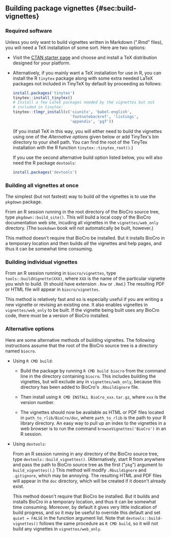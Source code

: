 ## Building package vignettes {#sec:build-vignettes}

### Required software

Unless you only want to build vignettes written in Markdown (".Rmd"
files), you will need a TeX installation of some sort.  Here are two
options:

- Visit the [CTAN starter page](https://ctan.org/starter) and choose
  and install a TeX distribution designed for your platform.

- Alternatively, if you mainly want a TeX installation for use in R,
  you can install the R `tinytex` package along with some extra needed
  LaTeX packages not included in TinyTeX by default by proceeding as
  follows:

  ```r
  install.packages('tinytex')
  tinytex::install_tinytex()
  # Install a few LaTeX packages needed by the vignettes but not
  # included in tinytex:
  tinytex::tlmgr_install(c('siunitx', 'babel-english',
                           'footnotebackref', 'listings',
                           'appendix', 'pgf'))
  ```

  (If you install TeX in this way, you will either need to build the
  vignettes using one of the _Alternative options_ given below or add
  TinyTex's bin directory to your shell path.  You can find the root
  of the TinyTex installation with the R function
  `tinytex::tinytex_root()`.)

  If you use the second alternative build option listed below, you
  will also need the R package `devtools`:
  ```r
  install.packages('devtools')
  ```

### Building all vignettes at once

The simplest (but not fastest) way to build _all_ the vignettes is to
use the `pkgdown` package.

From an R session running in the root directory of the BioCro source
tree, type `pkgdown::build_site()`. This will build a local copy of
the BioCro documentation web site, incuding all vignettes in the
`vignettes/web_only` directory. (The `bookdown` book will not
automatically be built, however.)

This method doesn't require that BioCro be installed. But it installs
BioCro in a temporary location and then builds _all_ the vignettes and
help pages, and thus it can be somewhat time consuming.

### Building individual vignettes

From an R session running in `biocro/vignettes`, type
`tools::buildVignette(XXX)`, where `XXX` is the name of the
particular vignette you wish to build.  (It should have extension
`.Rnw` or `.Rmd`.)  The resulting PDF or HTML file will appear in
`biocro/vignettes`.

This method is relatively fast and so is especially useful if you
are writing a new vignette or revising an existing one. It also enables
vignettes in `vignettes/web_only` to be built. If the vignette being
built uses any BioCro code, there must be a version of BioCro installed.

### Alternative options

Here are some alternative methods of building vignettes. The following
instructions assume that the root of the BioCro source tree is a
directory named `biocro`.

- Using `R CMD build`:

  - Build the package by running `R CMD build biocro` from the command line in
    the directory containing `biocro`. This includes building the vignettes, but
    will exclude any in `vignettes/web_only`, because this directory has been
    added to BioCro's `.Rbuildignore` file.

  - Then install using `R CMD INSTALL BioCro_xxx.tar.gz`, where `xxx` is the
    version number.

  - The vignettes should now be available as HTML or PDF files located
    in `path_to_rlib/BioCro/doc`, where `path_to_rlib` is the path to
    your R library directory.  An easy way to pull up an index to the
    vignettes in a web browser is to run the command
    `browseVignettes('BioCro')` in an R session.

- Using `devtools`:

  From an R session running in any directory of the BioCro source
  tree, type `devtools::build_vignettes()`.  (Alternatively, start R
  from anywhere and pass the path to BioCro source tree as the first
  ("`pkg`") argument to `build_vignettes()`.)  This method will modify
  `.Rbuildignore` and `.gitignore`, which may be annoying.  The
  resulting HTML and PDF files will appear in the `doc` directory,
  which will be created if it doesn't already exist.

  This method doesn't require that BioCro be installed. But it builds
  and installs BioCro in a temporary location, and thus it can be
  somewhat time consuming. Moreover, by default it gives very little
  indication of build progress, and so it may be useful to override
  this default and set `quiet = FALSE` in the function argument list.
  Note that `devtools::build-vignettes()` follows the same procedure
  as `R CMD build`, so it will not build any vignettes in
  `vignettes/web_only`.
